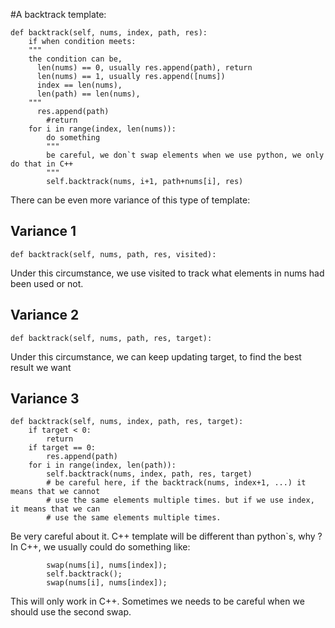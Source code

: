 #A backtrack template:

```
def backtrack(self, nums, index, path, res):
    if when condition meets: 
    """
    the condition can be, 
      len(nums) == 0, usually res.append(path), return 
      len(nums) == 1, usually res.append([nums])
      index == len(nums), 
      len(path) == len(nums), 
    """
      res.append(path)
        #return
    for i in range(index, len(nums)):
        do something
        """
        be careful, we don`t swap elements when we use python, we only do that in C++
        """
        self.backtrack(nums, i+1, path+nums[i], res)
```
There can be even more variance of this type of template:
## Variance 1
```
def backtrack(self, nums, path, res, visited):
```
Under this circumstance, we use visited to track what elements in nums had been used or not.
## Variance 2
```
def backtrack(self, nums, path, res, target):
``` 
Under this circumstance, we can keep updating target, to find the best result we want
## Variance 3
``` 
def backtrack(self, nums, index, path, res, target):
    if target < 0:
        return
    if target == 0:
        res.append(path)
    for i in range(index, len(path)):
        self.backtrack(nums, index, path, res, target)
        # be careful here, if the backtrack(nums, index+1, ...) it means that we cannot
        # use the same elements multiple times. but if we use index, it means that we can 
        # use the same elements multiple times.
```



Be very careful about it. C++ template will be different than python`s, why ?
In C++, we usually could do something like:

```
        swap(nums[i], nums[index]);
        self.backtrack();
        swap(nums[i], nums[index]);

```
This will only work in C++. Sometimes we needs to be careful when we should use the second swap.

